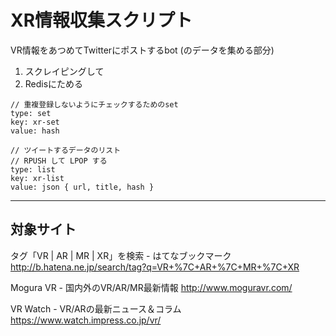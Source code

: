 # XR情報収集スクリプト

VR情報をあつめてTwitterにポストするbot (のデータを集める部分)

1. スクレイピングして
2. Redisにためる

```
// 重複登録しないようにチェックするためのset
type: set
key: xr-set
value: hash
```

```
// ツイートするデータのリスト
// RPUSH して LPOP する
type: list
key: xr-list
value: json { url, title, hash }
```

------

## 対象サイト

タグ「VR | AR | MR | XR」を検索 - はてなブックマーク
http://b.hatena.ne.jp/search/tag?q=VR+%7C+AR+%7C+MR+%7C+XR

Mogura VR - 国内外のVR/AR/MR最新情報
http://www.moguravr.com/

VR Watch - VR/ARの最新ニュース＆コラム
https://www.watch.impress.co.jp/vr/
